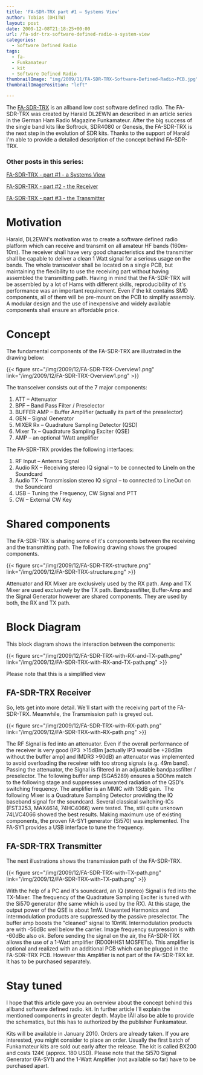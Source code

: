 ```yaml
---
title: 'FA-SDR-TRX part #1 – Systems View'
author: Tobias (DH1TW)
layout: post
date: 2009-12-08T21:18:25+00:00
url: /fa-sdr-trx-software-defined-radio-a-system-view
categories:
  - Software Defined Radio
tags:
  - fa-
  - Funkamateur
  - kit
  - Software Defined Radio
thumbnailImage: "img/2009/11/FA-SDR-TRX-Software-Defined-Radio-PCB.jpg"
thumbnailImagePosition: "left"

---
```

The [FA-SDR-TRX](https://www.dh1tw.de/fa-sdr-trx-funkamateur-allband-sdr) is an allband low cost software defined radio. The FA-SDR-TRX was created by Harald DL2EWN an described in an article series in the German Ham Radio Magazine Funkamateur. After the big success of the single band kits like Softrock, SDR4080 or Genesis, the FA-SDR-TRX is the next step in the evolution of SDR kits. Thanks to the support of Harald I'm able to provide a detailed description of the concept behind FA-SDR-TRX.
  <!--more-->

### Other posts in this series:

[FA-SDR-TRX - part #1 - a Systems View](../fa-sdr-trx-software-defined-radio-a-system-view)

[FA-SDR-TRX - part #2 - the Receiver](https://www.dh1tw.de/software-defined-radio-fa-sdr-trx-receiver)

[FA-SDR-TRX - part #3 - the Transmitter](https://www.dh1tw.de/software-defined-radio-fa-sdr-trx-transmitter)

# Motivation

Harald, DL2EWN's motivation was to create a software defined radio platform which can receive and transmit on all amateur HF bands (160m-10m). The receiver shall have very good characteristics and the transmitter shall be capable to deliver a clean 1 Watt signal for a serious usage on the bands. The whole transceiver shall be located on a single PCB, but maintaining the flexibility to use the receiving part without having assembled the transmitting path. Having in mind that the FA-SDR-TRX will be assembled by a lot of Hams with different skills, reproducibility of it's performance was an important requirement. Even if the kit contains SMD components, all of them will be pre-mount on the PCB to simplify assembly. A modular design and the use of inexpensive and widely available components shall ensure an affordable price.

# Concept

The fundamental components of the FA-SDR-TRX are illustrated in the drawing below:

{{< figure src="/img/2009/12/FA-SDR-TRX-Overview1.png" link="/img/2009/12/FA-SDR-TRX-Overview1.png" >}}

The transceiver consists out of the 7 major components:

1. ATT – Attenuator
2. BPF – Band Pass Filter / Preselector
3. BUFFER AMP – Buffer Amplifier (actually its part of the preselector)
4. GEN – Signal Generator
5. MIXER Rx – Quadrature Sampling Detector (QSD)
6. Mixer Tx – Quadrature Sampling Exciter (QSE)
7. AMP – an optional 1Watt amplifier

The FA-SDR-TRX provides the following interfaces:

1. RF Input – Antenna Signal
2. Audio RX – Receiving stereo IQ signal – to be connected to LineIn on the Soundcard
3. Audio TX – Transmission stereo IQ signal – to connected to LineOut on the Soundcard
4. USB – Tuning the Frequency, CW Signal and PTT
5. CW – External CW Key

# Shared components

The FA-SDR-TRX is sharing some of it's components between the receiving and the transmitting path. The following drawing shows the grouped components.

{{< figure src="/img/2009/12/FA-SDR-TRX-structure.png" link="/img/2009/12/FA-SDR-TRX-structure.png" >}}

Attenuator and RX Mixer are exclusively used by the RX path. Amp and TX Mixer are used exclusively by the TX path. Bandpassfilter, Buffer-Amp and the Signal Generator however are shared components. They are used by both, the RX and TX path.

# Block Diagram

This block diagram shows the interaction between the components:

{{< figure src="/img/2009/12/FA-SDR-TRX-with-RX-and-TX-path.png" link="/img/2009/12/FA-SDR-TRX-with-RX-and-TX-path.png" >}}

Please note that this is a simplified view

## FA-SDR-TRX Receiver

So, lets get into more detail. We'll start with the receiving part of the FA-SDR-TRX. Meanwhile, the Transmission path is greyed out.

{{< figure src="/img/2009/12/FA-SDR-TRX-with-RX-path.png" link="/img/2009/12/FA-SDR-TRX-with-RX-path.png" >}}

The RF Signal is fed into an attenuator. Even if the overall performance of the receiver is very good (IP3  >15dBm [actually IP3 would be +28dBm without the buffer amp] and IMDR3 >90dB) an attenuator was implemented to avoid overloading the receiver with too strong signals (e.g. 49m band). Passing the attenuator, the Signal is filtered in an adjustable bandpassfilter / preselector. The following buffer amp (SGA5289) ensures a 50Ohm match to the following stage and suppresses unwanted radiation of the QSD's switching frequency. The amplifier is an MMIC with 13dB gain.  The following Mixer is a Quadrature Sampling Detector providing the IQ baseband signal for the soundcard. Several classical switching-ICs (FST3253, MAX4614, 74HC4066) were tested. The, still quite unknown 74LVC4066 showed the best results. Making maximum use of existing components, the proven FA-SY1 generator (Si570) was implemented. The FA-SY1 provides a USB interface to tune the frequency.

##  FA-SDR-TRX Transmitter

The next illustrations shows the transmission path of the FA-SDR-TRX.

{{< figure src="/img/2009/12/FA-SDR-TRX-with-TX-path.png" link="/img/2009/12/FA-SDR-TRX-with-TX-path.png" >}}

With the help of a PC and it's soundcard, an IQ (stereo) Signal is fed into the TX-Mixer. The frequency of the Quadrature Sampling Exciter is tuned with the Si570 generator (the same which is used by the RX). At this stage, the output power of the QSE is about 1mW. Unwanted Harmonics and intermodulation products are suppressed by the passive preselector. The buffer amp boosts the "cleaned" signal to 10mW. Intermodulation products are with -56dBc well below the carrier. Image frequency surpression is with -60dBc also ok. Before sending the signal on the air, the FA-SDR-TRX allows the use of a 1-Watt amplifier (RD00HHS1 MOSFETs). This amplifier is optional and realized with an additional PCB which can be plugged in the FA-SDR-TRX PCB. However this Amplifier is not part of the FA-SDR-TRX kit. It has to be purchased separately.

# Stay tuned

I hope that this article gave you an overview about the concept behind this allband software defined radio. kit. In further article I'll explain the mentioned components in greater depth. Maybe IÄll also be able to provide the schematics, but this has to authorized by the publisher Funkamateur.

Kits will be available in January 2010. Orders are already taken. If you are interested, you might consider to place an order. Usually the first batch of Funkamateur kits are sold out early after the release. The kit is called BX200 and costs 124€ (approx. 180 USD). Please note that the Si570 Signal Generator (FA-SY1) and the 1-Watt Amplifier (not available so far) have to be purchased apart.